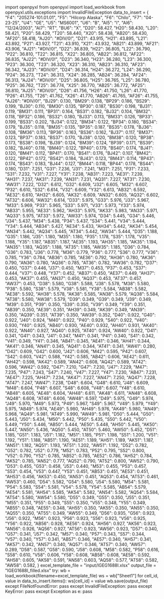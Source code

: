 import openpyxl
from openpyxl import load_workbook
from openpyxl.utils.exceptions import InvalidFileException
data_to_insert = {
    "F4": "205274-101.01.01",
    "F5": "Hilcorp Alaska",
    "F6": "Chilo",
    "F7": "04-23-25",
    "U4": "GE",
    "U5": "MS6001",
    "U6": "B",
    "AI5": "I",
    "AI6": "12/24/2003",
    "AI7": "RT",
    "BU6": "X",
    "D20": 58.427, "H20": 58.430, "L20": 58.421, "P20": 58.429,
    "T20": 58.440, "X20": 58.438, "AB20": 58.430, "AF20": 58.418,
    "AJ20": "#DIV/0!",
    "D21": 43.915, "H21": 43.895, "L21": 43.892, "P21": 43.927,
    "T21": 43.910, "X21": 43.932, "AB21": 43.899, "AF21": 43.906,
    "AJ21": "#DIV/0!",
    "D22": 36.839, "H22": 36.805, "L22": 36.790, "P22": 36.810,
    "T22": 36.815, "X22": 36.805, "AB22": 36.812, "AF22": 36.835,
    "AJ22": "#DIV/0!",
    "D23": 36.340, "H23": 36.280, "L23": 36.300, "P23": 36.300,
    "T23": 36.320, "X23": 36.310, "AB23": 36.310, "AF23": 36.342,
    "AJ23": "#DIV/0!",
    "D24": 36.314, "H24": 36.272, "L24": 36.290, "P24": 36.273,
    "T24": 36.313, "X24": 36.285, "AB24": 36.284, "AF24": 36.313,
    "AJ24": "#DIV/0!",
    "D25": 36.805, "H25": 36.765, "L25": 36.780, "P25": 36.762,
    "T25": 36.774, "X25": 36.770, "AB25": 36.772, "AF25": 36.810,
    "AJ25": "#DIV/0!",
    "D26": 41.756, "H26": 41.750, "L26": 41.770, "P26": 41.755,
    "T26": 41.762, "X26": 41.770, "AB26": 41.765, "AF26": 41.755,
    "AJ26": "#DIV/0!",
    "BJ29": 0.130, "BM29": 0.138, "BP29": 0.186, "BS29": 0.199,
    "BJ30": 0.110, "BM30": 0.135, "BP30": 0.187, "BS30": 0.198,
    "BJ31": 0.119, "BM31": 0.111, "BP31": 0.164, "BS31": 0.182,
    "BJ32": 0.104, "BM32": 0.118, "BP32": 0.186, "BS32": 0.180,
    "BJ33": 0.113, "BM33": 0.126, "BP33": 0.199, "BS33": 0.202,
    "BJ34": 0.122, "BM34": 0.122, "BP34": 0.180, "BS34": 0.179,
    "BJ35": 0.118, "BM35": 0.135, "BP35": 0.187, "BS35": 0.178,
    "BJ36": 0.108, "BM36": 0.113, "BP36": 0.163, "BS36": 0.162,
    "BJ37": 0.117, "BM37": 0.123, "BP37": 0.183, "BS37": 0.170,
    "BJ38": 0.120, "BM38": 0.120, "BP38": 0.173, "BS38": 0.198,
    "BJ39": 0.124, "BM39": 0.124, "BP39": 0.171, "BS39": 0.182,
    "BJ40": 0.118, "BM40": 0.122, "BP40": 0.179, "BS40": 0.174,
    "BJ41": 0.120, "BM41": 0.112, "BP41": 0.170, "BS41": 0.176,
    "BJ42": 0.107, "BM42": 0.122, "BP42": 0.172, "BS42": 0.184,
    "BJ43": 0.123, "BM43": 0.114, "BP43": 0.174, "BS43": 0.183,
    "BJ44": 0.127, "BM44": 0.118, "BP44": 0.178, "BS44": 0.180,
    "D31": 7.251, "G31": 7.236, "J31": 7.241, "M31": 7.251, "P31": 7.233, "S31": 7.232,
    "V31": 7.227, "Y31": 7.238, "AB31": 7.223, "AE31": 7.239, "AH31": 7.237, "AK31": 7.239,
    "AN31": 7.231, "AQ31": 7.227, "AT31": 7.230, "AW31": 7.222,
    "D32": 6.612, "G32": 6.609, "J32": 6.605, "M32": 6.607, "P32": 6.610, "S32": 6.614,
    "V32": 6.609, "Y32": 6.613, "AB32": 6.592, "AE32": 6.610, "AH32": 6.605, "AK32": 6.609,
    "AN32": 6.605, "AQ32": 6.602, "AT32": 6.606, "AW32": 6.614,
    "D33": 5.975, "G33": 5.976, "J33": 5.967, "M33": 5.969, "P33": 5.965, "S33": 5.971,
    "V33": 5.973, "Y33": 5.974, "AB33": 5.955, "AE33": 5.962, "AH33": 5.975, "AK33": 5.983,
    "AN33": 5.971, "AQ33": 5.975, "AT33": 5.972, "AW33": 5.974,
    "D34": 5.445, "G34": 5.446, "J34": 5.437, "M34": 5.438, "P34": 5.437, "S34": 5.441,
    "V34": 5.444, "Y34": 5.444, "AB34": 5.427, "AE34": 5.433, "AH34": 5.442, "AK34": 5.454,
    "AN34": 5.442, "AQ34": 5.445, "AT34": 5.442, "AW34": 5.444,
    "D35": 1.188, "G35": 1.186, "J35": 1.180, "M35": 1.180, "P35": 1.178, "S35": 1.178,
    "V35": 1.188, "Y35": 1.187, "AB35": 1.187, "AE35": 1.193, "AH35": 1.185, "AK35": 1.194,
    "AN35": 1.183, "AQ35": 1.188, "AT35": 1.185, "AW35": 1.185,
    "D36": 0.784, "G36": 0.783, "J36": 0.778, "M36": 0.779, "P36": 0.777, "S36": 0.777,
    "V36": 0.785, "Y36": 0.784, "AB36": 0.785, "AE36": 0.792, "AH36": 0.780, "AK36": 0.790,
    "AN36": 0.780, "AQ36": 0.785, "AT36": 0.782, "AW36": 0.782,
    "D37": 0.450, "G37": 0.446, "J37": 0.450, "M37": 0.453, "P37": 0.453, "S37": 0.444,
    "V37": 0.448, "Y37": 0.452, "AB37": 0.450, "AE37": 0.449, "AH37": 0.453, "AK37": 0.455,
    "AN37": 0.450, "AQ37": 0.453, "AT37": 0.457, "AW37": 0.453,
    "D38": 5.580, "G38": 5.588, "J38": 5.578, "M38": 5.580, "P38": 5.580, "S38": 5.579,
    "V38": 5.581, "Y38": 5.584, "AB38": 5.582, "AE38": 5.592, "AH38": 5.578, "AK38": 5.585,
    "AN38": 5.579, "AQ38": 5.584, "AT38": 5.580, "AW38": 5.579,
    "D39": 0.349, "G39": 0.349, "J39": 0.349, "M39": 0.351, "P39": 0.350, "S39": 0.350,
    "V39": 0.349, "Y39": 0.351, "AB39": 0.350, "AE39": 0.351, "AH39": 0.349, "AK39": 0.349,
    "AN39": 0.350, "AQ39": 0.351, "AT39": 0.350, "AW39": 0.352,
    "D40": 0.922, "G40": 0.922, "J40": 0.924, "M40": 0.922, "P40": 0.929, "S40": 0.922,
    "V40": 0.930, "Y40": 0.925, "AB40": 0.930, "AE40": 0.932, "AH40": 0.931, "AK40": 0.922,
    "AN40": 0.927, "AQ40": 0.925, "AT40": 0.924, "AW40": 0.922,
    "D41": 0.341, "G41": 0.343, "J41": 0.347, "M41": 0.341, "P41": 0.340, "S41": 0.342,
    "V41": 0.349, "Y41": 0.346, "AB41": 0.345, "AE41": 0.346, "AH41": 0.344, "AK41": 0.346,
    "AN41": 0.345, "AQ41": 0.344, "AT41": 0.341, "AW41": 0.280,
    "D42": 0.609, "G42": 0.600, "J42": 0.606, "M42": 0.595, "P42": 0.607, "S42": 0.603,
    "V42": 0.588, "Y42": 0.585, "AB42": 0.606, "AE42": 0.611, "AH42": 0.598, "AK42": 0.589,
    "AN42": 0.608, "AQ42": 0.589, "AT42": 0.596, "AW42": 0.592,
    "D47": 7.210, "G47": 7.230, "J47": 7.229, "M47": 7.235, "P47": 7.243, "S47": 7.240,
    "V47": 7.227, "Y47": 7.230, "AB47": 7.231, "AE47": 7.225, "AH47": 7.234, "AK47": 7.227,
    "AN47": 7.250, "AQ47": 7.228, "AT47": 7.247, "AW47": 7.238,
    "D48": 6.604, "G48": 6.610, "J48": 6.609, "M48": 6.604, "P48": 6.607, "S48": 6.608,
    "V48": 6.607, "Y48": 6.610, "AB48": 6.605, "AE48": 6.604, "AH48": 6.611, "AK48": 6.611,
    "AN48": 6.608, "AQ48": 6.608, "AT48": 6.606, "AW48": 6.597,
    "D49": 5.975, "G49": 5.974, "J49": 5.970, "M49": 5.973, "P49": 5.967, "S49": 5.967,
    "V49": 5.979, "Y49": 5.975, "AB49": 5.974, "AE49": 5.980, "AH49": 5.976, "AK49": 5.980,
    "AN49": 5.968, "AQ49": 5.981, "AT49": 5.990, "AW49": 5.981,
    "D50": 5.444, "G50": 5.443, "J50": 5.434, "M50": 5.442, "P50": 5.435, "S50": 5.442,
    "V50": 5.449, "Y50": 5.446, "AB50": 5.444, "AE50": 5.448, "AH50": 5.445, "AK50": 5.447,
    "AN50": 5.436, "AQ50": 5.450, "AT50": 5.460, "AW50": 5.452,
    "D51": 1.185, "G51": 1.183, "J51": 1.182, "M51": 1.185, "P51": 1.198, "S51": 1.200,
    "V51": 1.192, "Y51": 1.188, "AB51": 1.190, "AE51": 1.189, "AH51": 1.189, "AK51": 1.187,
    "AN51": 1.182, "AQ51": 1.193, "AT51": 1.202, "AW51": 1.192,
    "D52": 0.782, "G52": 0.782, "J52": 0.779, "M52": 0.783, "P52": 0.795, "S52": 0.800,
    "V52": 0.790, "Y52": 0.785, "AB52": 0.785, "AE52": 0.786, "AH52": 0.784, "AK52": 0.785,
    "AN52": 0.777, "AQ52": 0.790, "AT52": 0.800, "AW52": 0.790,
    "D53": 0.455, "G53": 0.458, "J53": 0.440, "M53": 0.455, "P53": 0.457, "S53": 0.454,
    "V53": 0.447, "Y53": 0.451, "AB53": 0.451, "AE53": 0.451, "AH53": 0.456, "AK53": 0.450,
    "AN53": 0.451, "AQ53": 0.454, "AT53": 0.461, "AW53": 0.460,
    "D54": 5.582, "G54": 5.580, "J54": 5.580, "M54": 5.581, "P54": 5.583, "S54": 5.581,
    "V54": 5.578, "Y54": 5.585, "AB54": 5.579, "AE54": 5.581, "AH54": 5.585, "AK54": 5.582,
    "AN54": 5.582, "AQ54": 5.584, "AT54": 5.580, "AW54": 5.580,
    "D55": 0.349, "G55": 0.350, "J55": 0.351, "M55": 0.351, "P55": 0.349, "S55": 0.350,
    "V55": 0.348, "Y55": 0.349, "AB55": 0.348, "AE55": 0.348, "AH55": 0.350, "AK55": 0.350,
    "AN55": 0.350, "AQ55": 0.350, "AT55": 0.349, "AW55": 0.349,
    "D56": 0.935, "G56": 0.923, "J56": 0.922, "M56": 0.923, "P56": 0.923, "S56": 0.923,
    "V56": 0.925, "Y56": 0.922, "AB56": 0.928, "AE56": 0.924, "AH56": 0.927, "AK56": 0.923,
    "AN56": 0.926, "AQ56": 0.927, "AT56": 0.923, "AW56": 0.923,
    "D57": 0.340, "G57": 0.341, "J57": 0.342, "M57": 0.340, "P57": 0.343, "S57": 0.344,
    "V57": 0.340, "Y57": 0.341, "AB57": 0.346, "AE57": 0.340, "AH57": 0.341, "AK57": 0.342,
    "AN57": 0.340, "AQ57": 0.346, "AT57": 0.340, "AW57": 0.289,
    "D58": 0.587, "G58": 0.590, "J58": 0.608, "M58": 0.582, "P58": 0.616, "S58": 0.610,
    "V58": 0.606, "Y58": 0.608, "AB58": 0.608, "AE58": 0.592, "AH58": 0.605, "AK58": 0.591,
    "AN58": 0.603, "AQ58": 0.577, "AT58": 0.582, "AW58": 0.582,
}
excel_template_file = "input/IGEG1688I.xlsx"
output_file = "IGEG1688I_filled.xlsx"
try:
    wb = load_workbook(filename=excel_template_file)
    ws = wb["Sheet1"]
    for cell_id, value in data_to_insert.items():
        ws[cell_id] = value
    wb.save(output_file)
except FileNotFoundError:
    pass
except InvalidFileException:
    pass
except KeyError:
    pass
except Exception as e:
    pass
```